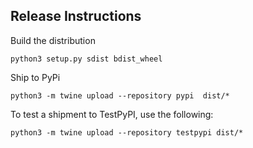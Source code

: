 




## Release Instructions

Build the distribution
```
python3 setup.py sdist bdist_wheel
```

Ship to PyPi
```
python3 -m twine upload --repository pypi  dist/*
```

To test a shipment to TestPyPI, use the following: 
```
python3 -m twine upload --repository testpypi dist/*
```
